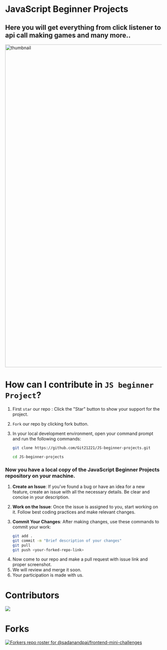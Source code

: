 # JavaScript Beginner Projects

## Here you will get everything from click listener to api call making games and many more..
<img width="1040" alt="thumbnail" src="https://github.com/vinodjangid07/JS-beginner-projects/assets/86096184/62b0d285-c06f-4c88-8d4b-19341a4cdca4">

# How can I contribute in `JS beginner Project`?

1. First `star` our repo : Click the "Star" button to show your support for the project.

2. `Fork` our repo by clicking fork button.
 
3. In your local development environment, open your command prompt and run the following commands:
   ```bash
   git clone https://github.com/Git21221/JS-beginner-projects.git
   
   cd JS-beginner-projects

    ```
 
 
<h3>Now you have a local copy of the JavaScript Beginner Projects repository on your machine.</h3>

1. **Create an Issue**: If you've found a bug or have an idea for a new feature, create an issue with all the necessary details. Be clear and concise in your description.

2. **Work on the Issue**: Once the issue is assigned to you, start working on it. Follow best coding practices and make relevant changes.

3. **Commit Your Changes**: After making changes, use these commands to commit your work:

   ```bash
   git add .
   git commit -m "Brief description of your changes"
   git pull
   git push <your-forked-repo-link>

4) Now come to our repo and make a pull request with issue link and proper screenshot.
5) We will review and merge it soon.
6) Your participation is made with us.


# Contributors

<a href="https://github.com/Git21221/JS-beginner-projects/graphs/contributors">
  <img src="https://contrib.rocks/image?repo=Git21221/JS-beginner-projects" />
</a>

# Forks

[![Forkers repo roster for @sadanandpai/frontend-mini-challenges](https://reporoster.com/forks/Git21221/JS-beginner-projects)](https://github.com/Git21221/JS-beginner-projects/network/members)

